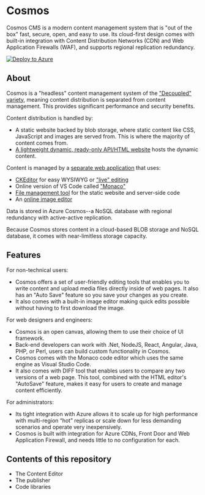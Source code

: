 # Cosmos

Cosmos CMS is a modern content management system that is "out of the box" fast, secure, open, and easy to use.  Its cloud-first design comes with built-in integration with Content Distribution Networks (CDN) and Web Application Firewalls (WAF), and supports regional replication redundancy.

[![Deploy to Azure](https://aka.ms/deploytoazurebutton)](https://portal.azure.com/#create/Microsoft.Template/uri/https%3A%2F%2Fgithub.com%2FMoonriseSoftwareCalifornia%2FCosmosCMS%2Fblob%2Ffbf7c11f95ac19273fd0d04d423e888adcdb7854%2FArmTemplates%2FDevelopment%2Fazuredeploy.json)

## About

Cosmos is a "headless" content management system of the ["Decoupled" variety](https://en.wikipedia.org/wiki/Headless_content_management_system#Decoupled_CMS), meaning content distribution is separated from content management. This provides significant performance and security benefits.

Content distribution is handled by:

* A static website backed by blob storage, where static content like CSS, JavaScript and images are served from. This is where the majority of content comes from.
* [A lightweight dynamic, ready-only API/HTML website](https://github.com/MoonriseSoftwareCalifornia/Cosmos/tree/main/WebApps/Publisher) hosts the dynamic content.

Content is managed by a [separate web application](https://github.com/MoonriseSoftwareCalifornia/Cosmos/tree/main/WebApps/Editor) that uses:

* [CKEditor](https://www.cosmoswps.com/cosmos/documentation/creating_content/live_editor) for easy WYSIWYG or ["live" editing](https://www.cosmoswps.com/cosmos/documentation/creating_content/live_editor)
* Online version of VS Code called ["Monaco"](https://microsoft.github.io/monaco-editor/)
* [File management tool](https://www.cosmoswps.com/cosmos/documentation/managing_files) for the static website and server-side code
* An [online image editor](https://www.cosmoswps.com/cosmos/documentation/creating_content/image_editor)

Data is stored in Azure Cosmos--a NoSQL database with regional redundancy with active-active replication.

Because Cosmos stores content in a cloud-based BLOB storage and NoSQL database, it comes with near-limitless storage capacity.

## Features

For non-technical users:
* Cosmos offers a set of user-friendly editing tools that enables you to write content and upload media files directly inside of web pages. It also has an "Auto Save" feature so you save your changes as you create.
* It also comes with a built-in image editor making quick edits possible without having to first download the image.

For web designers and engineers:
* Cosmos is an open canvas, allowing them to use their choice of UI framework.
* Back-end developers can work with .Net, NodeJS, React, Angular, Java, PHP, or Perl, users can build custom functionality in Cosmos.
* Cosmos comes with the Monaco code editor which uses the same engine as Visual Studio Code.
* It also comes with DIFF tool that enables users to compare any two versions of a web page. This tool, combined with the HTML editor's "AutoSave" feature, makes it easy for users to create and manage content efficiently.

For administrators:
* Its tight integration with Azure allows it to scale up for high performance with multi-region “hot” replicas or scale down for less demanding scenarios and operate very inexpensively.
* Cosmos is built with integration for Azure CDNs, Front Door and Web Application Firewall, and needs little to no configuration for each. 

## Contents of this repository

* The Content Editor
* The publisher
* Code libraries

